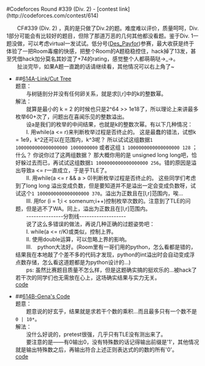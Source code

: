 <section>
#Codeforces Round #339 (Div. 2)
- [contest link](http://codeforces.com/contest/614)  
  
　　CF#339 (Div. 2) ，真的是只做了Div.2的题。难度难以评价，质量呵呵，Div. 1部分可能会有比较好的题目，但除了那道万恶的几何其他都没看题。鉴于Div. 1一题没做，可以考虑virtual一发试试。低分号([Des_Payfor](http://codeforces.com/profile/Des_Payfor))参赛，最大收获是终于体验了一把Room毒瘤的快感，把整个Room的A题稳稳控住，hack掉了13发，甚至凭借hack加分莫名其妙混了+74的rating，感觉整个人都萌萌哒→_→。  
　　扯淡完毕，如果A题一直跪的话请继续看，其他情况可以右上角了~  

- ##[614A-Link/Cut Tree](http://codeforces.com/contest/614/problem/A)  
题意：  
　　与树链剖分并没有任何卵关系，就是求[l,r]中的k的整数幂。　  
解法：  
　　就算是最小的 k = 2 的时候也只是2^64 >> 1e18了，所以理论上来讲最多枚举60+次了，问题出在喜闻乐见的整数溢出。  
　　设a是我们的枚举的中间结果，也就是k的整数次幂。有以下几种情况：  
　　I. 用while(a <= r)来判断枚举过程是否终止的。 这是最蠢的错法，试想k = 1e9，k^2还可以在范围内，k^3呢？ 所以试试这组数据`1 1000000000000000000 1000000000` 或者这组 `1 1000000000000000000 128` ； 什么？ 你说你过了这两组数据？ 那大概你用的是 unsigned long long吧，恰好躲过去而已，再试试这组数据`1 1000000000000000000 256`。错的原因是溢出导致a <= r一直成立，于是乎TLE了。  
　　II. 用while(a <= r && a > 0)判断枚举过程是否终止的。 这些同学们考虑到了long long 溢出变成负数，但是要知道并不是溢出一定会变成负数呀，试试这个`1 1000000000000000000 370`。溢出为正数且在[l,r]范围内，唉...  
　　III. 用for (i = 1;i < somenum;i++)控制枚举次数的。注意到了TLE的问题，但是逃不了WA。同上，溢出为正数且在[l,r]范围内。  
　　---------------分割线-------------------  
　　说了这么多错误的做法，再说几种正确的过题姿势吧：  
　　I. while(a <= r/K)或类似，控制上界。  
　　II. 使用double运算，可以忽略上界的影响。  
　　III.　python大法好。(Room里有一哥们用的python，怎么看都是错的，结果我在本地敲了个差不多的代码才发现，python的int溢出时会自动变成浮点数存储，怎么看这道题都是为python设计的...)    
　　ps: 虽然比赛题目质量不怎么样，但是这题确实搞的挺欢乐的...被hack了若干次的同学们也无需放在心上，这场确实结果与实力无关。    
  [code](https://github.com/zhyack/Codeforces/blob/master/614_Round%20%23339(Div.%202)/614A.cpp)  

- ##[614B-Gena's Code](http://codeforces.com/contest/614/problem/B)  
题意：  
　　题意说的好玄乎，结果就是求若干个数的乘积...而且最多只有一个数不是`0 | 10*`。 　　  
解法：  
　　没什么好说的，pretest很强，几乎只有TLE没有测出来了。  
　　要注意的是——有0输出0，没有特殊数的话记得输出前缀是'1'，其他情况就是输出特殊数之后，再输出符合上述正则表达式的的数的所有'0'。　　　
  　　  
  [code](https://github.com/zhyack/Codeforces/blob/master/614_Round%20%23339(Div.%202)/614B.cpp)  


</section>